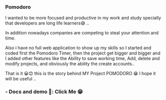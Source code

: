 <h3>Pomodoro</h3>
<p>I wanted to be more focused and productive in my work and study specially that developers are long life learners😅 ..</p><p>In addition nowadays companies are competing to steal your attention and time.<p>
<p>Also i have no full web application to show up my skills so I started and coded first the Pomodoro Timer, then the project get bigger and bigger and I added other features like the Ability to save working time, Add, delete and modify projects,  and obviously the ability the create accounts..</p> That is it 😀😊 this is the story behind MY Project POMODORO 😁
I hope it will be useful ..
<h3>
 - Docs and demo 💎: <a src="https://nawfelsekrafi.github.io/pomodoro-doc/" target="_blank"> Click Me 😁</a> 
 </h3>

